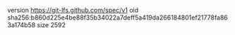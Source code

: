 version https://git-lfs.github.com/spec/v1
oid sha256:b860d225e4be88f35b34022a7deff5a419da266184801ef21778fa863a174b58
size 2592
